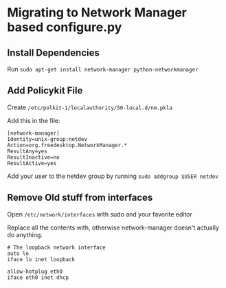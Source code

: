 # Migrating to Network Manager based configure.py

## Install Dependencies

Run `sudo apt-get install network-manager python-networkmanager`

## Add Policykit File

Create `/etc/polkit-1/localauthority/50-local.d/nm.pkla`

Add this in the file:
```
[network-manager]
Identity=unix-group:netdev
Action=org.freedesktop.NetworkManager.*
ResultAny=yes
ResultInactive=no
ResultActive=yes
```

Add your user to the netdev group by running
`sudo addgroup $USER netdev`

## Remove Old stuff from interfaces

Open `/etc/network/interfaces` with sudo and your favorite editor

Replace all the contents with, otherwise network-manager doesn't 
actually do anything.

```
# The loopback network interface
auto lo
iface lo inet loopback

allow-hotplug eth0
iface eth0 inet dhcp

```